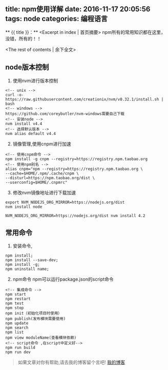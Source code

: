 title: npm使用详解
date: 2016-11-17 20:05:56
tags: node
categories: 编程语言
---
** {{ title }}：** <Excerpt in index | 首页摘要>
    npm所有的常用知识都在这里，没错，所有的！！
<!-- more -->
<The rest of contents | 余下全文>

## node版本控制
1. 使用nvm进行版本控制
```
<!-- unix -->
curl -o- https://raw.githubusercontent.com/creationix/nvm/v0.32.1/install.sh | bash
<!-- windows -->
https://github.com/coreybutler/nvm-windows需要自己下载
<!-- 安装node -->
nvm install v4.4
<!-- 选择默认版本 -->
nvm alias default v4.4
```
2. 镜像管理,使用cnpm进行加速
```
<!-- 使用cnpm命令 -->
npm install -g cnpm --registry=https://registry.npm.taobao.org
<!-- 使用npm别名 -->
alias cnpm="npm --registry=https://registry.npm.taobao.org \
--cache=$HOME/.npm/.cache/cnpm \
--disturl=https://npm.taobao.org/dist \
--userconfig=$HOME/.cnpmrc"
```
3. 修改nvm镜像地址进行下载加速
```
export NVM_NODEJS_ORG_MIRROR=https://nodejs.org/dist
nvm install node

NVM_NODEJS_ORG_MIRROR=https://nodejs.org/dist nvm install 4.2
```

## 常用命令
1. 安装命令,
```
npm install;
npm install --save-dev;
npm install -g;
npm uninstall name;
```
2. npm命令
npm可以运行package.json的script命令
```
<!-- 集成命令 -->
npm start
npm restart
npm test
npm stop
npm init（初始化项目时使用）
npm publish(发布模块需要使用)
npm update
npm search
npm list
npm view moduleName(查看模块依赖)
<!-- script命令 ,在script中定义好-->
npm run build
npm run dev
```




> 如果文章对你有帮助,请去我的博客留个言吧! [我的博客][1]

[1]: http://geeksblog.cc
